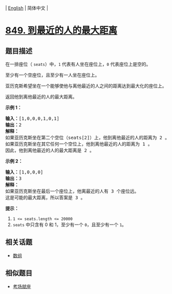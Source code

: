 
| [English](README_EN.md) | 简体中文 |

# [849. 到最近的人的最大距离](https://leetcode-cn.com/problems/maximize-distance-to-closest-person/)

## 题目描述

<p>在一排座位（&nbsp;<code>seats</code>）中，<code>1</code>&nbsp;代表有人坐在座位上，<code>0</code>&nbsp;代表座位上是空的。</p>

<p>至少有一个空座位，且至少有一人坐在座位上。</p>

<p>亚历克斯希望坐在一个能够使他与离他最近的人之间的距离达到最大化的座位上。</p>

<p>返回他到离他最近的人的最大距离。</p>

<p><strong>示例 1：</strong></p>

<pre><strong>输入：</strong>[1,0,0,0,1,0,1]
<strong>输出：</strong>2
<strong>解释：
</strong>如果亚历克斯坐在第二个空位（seats[2]）上，他到离他最近的人的距离为 2 。
如果亚历克斯坐在其它任何一个空位上，他到离他最近的人的距离为 1 。
因此，他到离他最近的人的最大距离是 2 。 
</pre>

<p><strong>示例 2：</strong></p>

<pre><strong>输入：</strong>[1,0,0,0]
<strong>输出：</strong>3
<strong>解释： </strong>
如果亚历克斯坐在最后一个座位上，他离最近的人有 3 个座位远。
这是可能的最大距离，所以答案是 <span style="">3 </span>。
</pre>

<p><strong>提示：</strong></p>

<ol>
	<li><code>1 &lt;= seats.length &lt;= 20000</code></li>
	<li><code>seats</code>&nbsp;中只含有 0 和 1，至少有一个 <code>0</code>，且至少有一个 <code>1</code>。</li>
</ol>


## 相关话题

- [数组](https://leetcode-cn.com/tag/array)

## 相似题目

- [考场就座](../exam-room/README.md)
